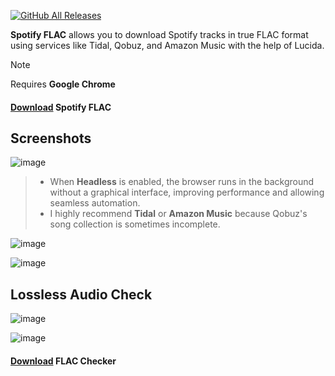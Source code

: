 [![GitHub All Releases](https://img.shields.io/github/downloads/afkarxyz/SpotifyFLAC/total?style=for-the-badge)](https://github.com/afkarxyz/SpotifyFLAC/releases)

**Spotify FLAC** allows you to download Spotify tracks in true FLAC format using services like Tidal, Qobuz, and Amazon Music with the help of Lucida.

> [!NOTE]  
> Requires **Google Chrome**

#### [Download](https://github.com/afkarxyz/SpotifyFLAC/releases/download/v1.2/SpotifyFLAC.exe) Spotify FLAC

## Screenshots

![image](https://github.com/user-attachments/assets/abcb01f3-ff3e-4496-afec-df720553a189)

> - When **Headless** is enabled, the browser runs in the background without a graphical interface, improving performance and allowing seamless automation.
> - I highly recommend **Tidal** or **Amazon Music** because Qobuz's song collection is sometimes incomplete.

![image](https://github.com/user-attachments/assets/75a61cef-05a8-4f2c-b40b-ba5d49885ffe)

![image](https://github.com/user-attachments/assets/84dfcfec-7c9d-4b5b-8624-3558cd3155be)

## Lossless Audio Check

![image](https://github.com/user-attachments/assets/d63b422d-0ea3-4307-850f-96c99d7eaa9a)

![image](https://github.com/user-attachments/assets/7649e6e1-d5d1-49b3-b83f-965d44651d05)

#### [Download](https://github.com/afkarxyz/SpotifyFLAC/releases/download/v0/FLAC-Checker.zip) FLAC Checker
